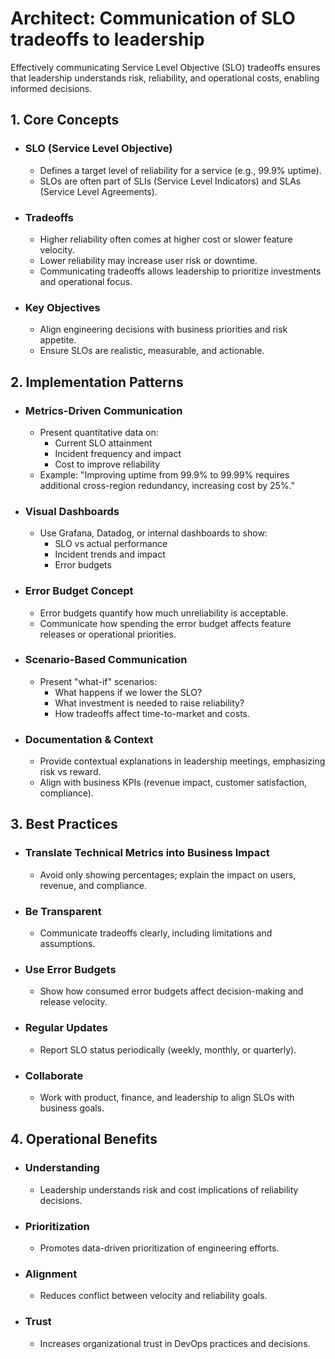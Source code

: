 # Architect: Communication of SLO tradeoffs to leadership

Effectively communicating Service Level Objective (SLO) tradeoffs ensures that leadership understands risk, reliability, and operational costs, enabling informed decisions.

## 1. Core Concepts
- ### SLO (Service Level Objective)
	- Defines a target level of reliability for a service (e.g., 99.9% uptime).
	- SLOs are often part of SLIs (Service Level Indicators) and SLAs (Service Level Agreements).
- ### Tradeoffs
	- Higher reliability often comes at higher cost or slower feature velocity.
	- Lower reliability may increase user risk or downtime.
	- Communicating tradeoffs allows leadership to prioritize investments and operational focus.
- ### Key Objectives
	- Align engineering decisions with business priorities and risk appetite.
	- Ensure SLOs are realistic, measurable, and actionable.
## 2. Implementation Patterns
- ### Metrics-Driven Communication
	- Present quantitative data on:
		- Current SLO attainment
		- Incident frequency and impact
		- Cost to improve reliability
	- Example: "Improving uptime from 99.9% to 99.99% requires additional cross-region redundancy, increasing cost by 25%."
- ### Visual Dashboards
	- Use Grafana, Datadog, or internal dashboards to show:
		- SLO vs actual performance
		- Incident trends and impact
		- Error budgets
- ### Error Budget Concept
	- Error budgets quantify how much unreliability is acceptable.
	- Communicate how spending the error budget affects feature releases or operational priorities.
- ### Scenario-Based Communication
	- Present "what-if" scenarios:
		- What happens if we lower the SLO?
		- What investment is needed to raise reliability?
		- How tradeoffs affect time-to-market and costs.
- ### Documentation & Context
	- Provide contextual explanations in leadership meetings, emphasizing risk vs reward.
	- Align with business KPIs (revenue impact, customer satisfaction, compliance).
## 3. Best Practices
- ### Translate Technical Metrics into Business Impact
	- Avoid only showing percentages; explain the impact on users, revenue, and compliance.
- ### Be Transparent
	- Communicate tradeoffs clearly, including limitations and assumptions.
- ### Use Error Budgets
	- Show how consumed error budgets affect decision-making and release velocity.
- ### Regular Updates
	- Report SLO status periodically (weekly, monthly, or quarterly).
- ### Collaborate
	- Work with product, finance, and leadership to align SLOs with business goals.
## 4. Operational Benefits
- ### Understanding
	- Leadership understands risk and cost implications of reliability decisions.
- ### Prioritization
	- Promotes data-driven prioritization of engineering efforts.
- ### Alignment
	- Reduces conflict between velocity and reliability goals.
- ### Trust
	- Increases organizational trust in DevOps practices and decisions.
